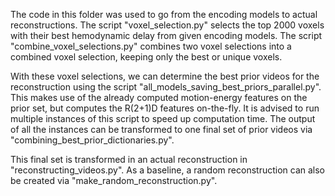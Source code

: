 The code in this folder was used to go from the encoding models to actual reconstructions. 
The script "voxel_selection.py" selects the top 2000 voxels with their best hemodynamic delay from given encoding models. The script "combine_voxel_selections.py" combines two voxel selections into a combined voxel selection, keeping only the best or unique voxels.

With these voxel selections, we can determine the best prior videos for the reconstruction using the script "all_models_saving_best_priors_parallel.py". This makes use of the already computed motion-energy features on the prior set, but computes the R(2+1)D features on-the-fly. It is advised to run multiple instances of this script to speed up computation time. The output of all the instances can be transformed to one final set of prior videos via "combining_best_prior_dictionaries.py".

This final set is transformed in an actual reconstruction in "reconstructing_videos.py". 
As a baseline, a random reconstruction can also be created via "make_random_reconstruction.py".

